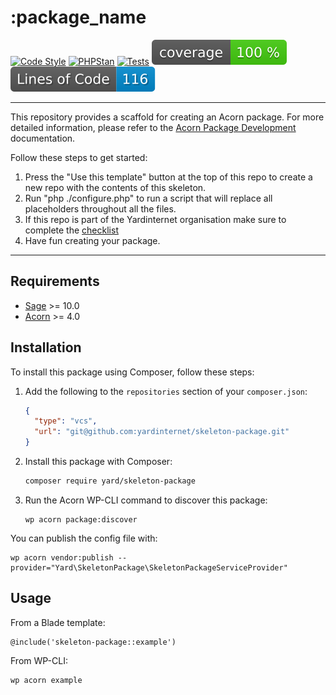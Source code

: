 # :package_name

[![Code Style](https://github.com/yardinternet/skeleton-package/actions/workflows/format-php.yml/badge.svg?no-cache)](https://github.com/yardinternet/skeleton-package/actions/workflows/format-php.yml)
[![PHPStan](https://github.com/yardinternet/skeleton-package/actions/workflows/phpstan.yml/badge.svg?no-cache)](https://github.com/yardinternet/skeleton-package/actions/workflows/phpstan.yml)
[![Tests](https://github.com/yardinternet/skeleton-package/actions/workflows/run-tests.yml/badge.svg?no-cache)](https://github.com/yardinternet/skeleton-package/actions/workflows/run-tests.yml)
[![Code Coverage Badge](https://github.com/yardinternet/skeleton-package/blob/badges/coverage.svg)](https://github.com/yardinternet/skeleton-package/actions/workflows/badges.yml)
[![Lines of Code Badge](https://github.com/yardinternet/skeleton-package/blob/badges/lines-of-code.svg)](https://github.com/yardinternet/skeleton-package/actions/workflows/badges.yml)

<!--delete-->
---
This repository provides a scaffold for creating an Acorn package. For more detailed information, please refer to the [Acorn Package Development](https://roots.io/acorn/docs/package-development/) documentation.

Follow these steps to get started:

1. Press the "Use this template" button at the top of this repo to create a new repo with the contents of this skeleton.
2. Run "php ./configure.php" to run a script that will replace all placeholders throughout all the files.
3. If this repo is part of the Yardinternet organisation make sure to complete the [checklist](https://github.com/yardinternet/skeleton-package/wiki/New-package-checklist)
4. Have fun creating your package.

---
<!--/delete-->

## Requirements

- [Sage](https://github.com/roots/sage) >= 10.0
- [Acorn](https://github.com/roots/acorn) >= 4.0

## Installation

To install this package using Composer, follow these steps:

1. Add the following to the `repositories` section of your `composer.json`:

    ```json
    {
      "type": "vcs",
      "url": "git@github.com:yardinternet/skeleton-package.git"
    }
    ```

2. Install this package with Composer:

    ```sh
    composer require yard/skeleton-package
    ```

3. Run the Acorn WP-CLI command to discover this package:

    ```shell
    wp acorn package:discover
    ```

You can publish the config file with:

```shell
wp acorn vendor:publish --provider="Yard\SkeletonPackage\SkeletonPackageServiceProvider"
```

## Usage

From a Blade template:

```blade
@include('skeleton-package::example')
```

From WP-CLI:

```shell
wp acorn example
```
